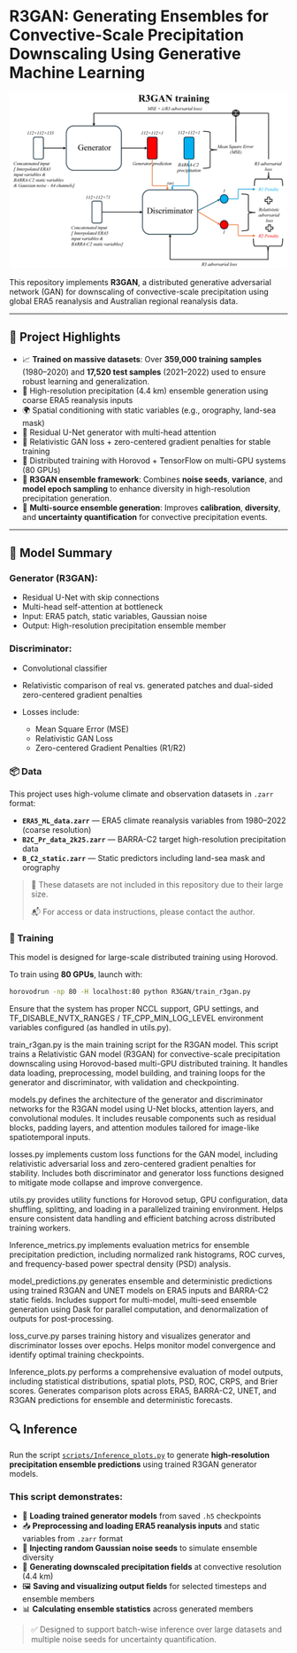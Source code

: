 # R3GAN: Generating Ensembles for Convective-Scale Precipitation Downscaling Using Generative Machine Learning

![Training framework](docs/GAN_training.png)

This repository implements **R3GAN**, a distributed generative adversarial network (GAN) for downscaling of convective-scale precipitation using global ERA5 reanalysis and Australian regional reanalysis data.

---

## 📌 Project Highlights
- 📈 **Trained on massive datasets**: Over **359,000 training samples** (1980–2020) and **17,520 test samples** (2021–2022) used to ensure robust learning and generalization.
- 🎯 High-resolution precipitation (4.4 km) ensemble generation using coarse ERA5 reanalysis inputs
- 🌍 Spatial conditioning with static variables (e.g., orography, land-sea mask)
- 🧠 Residual U-Net generator with multi-head attention
- 🧪 Relativistic GAN loss + zero-centered gradient penalties for stable training
- 🚀 Distributed training with Horovod + TensorFlow on multi-GPU systems (80 GPUs)
- 🧬 **R3GAN ensemble framework**: Combines **noise seeds**, **variance**, and **model epoch sampling** to enhance diversity in high-resolution precipitation generation.
- 🔁 **Multi-source ensemble generation**: Improves **calibration**, **diversity**, and **uncertainty quantification** for convective precipitation events.

---

## 🧠 Model Summary

### Generator (R3GAN):
- Residual U-Net with skip connections
- Multi-head self-attention at bottleneck
- Input: ERA5 patch, static variables, Gaussian noise
- Output: High-resolution precipitation ensemble member

### Discriminator:
- Convolutional classifier
- Relativistic comparison of real vs. generated patches and dual-sided zero-centered gradient penalties

- Losses include:
  - Mean Square Error (MSE)
  - Relativistic GAN Loss
  - Zero-centered Gradient Penalties (R1/R2)

### 📦 Data

This project uses high-volume climate and observation datasets in `.zarr` format:

- **`ERA5_ML_data.zarr`** — ERA5 climate reanalysis variables from 1980–2022 (coarse resolution)
- **`B2C_Pr_data_2k25.zarr`** — BARRA-C2 target high-resolution precipitation data
- **`B_C2_static.zarr`** — Static predictors including land-sea mask and orography

> 📁 These datasets are not included in this repository due to their large size.
>  
> 📬 For access or data instructions, please contact the author.
>
### 🚀 Training

This model is designed for large-scale distributed training using Horovod.

To train using **80 GPUs**, launch with:

```bash
horovodrun -np 80 -H localhost:80 python R3GAN/train_r3gan.py
```
Ensure that the system has proper NCCL support, GPU settings, and TF_DISABLE_NVTX_RANGES / TF_CPP_MIN_LOG_LEVEL environment variables configured (as handled in utils.py).

train_r3gan.py is the main training script for the R3GAN model. This script trains a Relativistic GAN model (R3GAN) for convective-scale precipitation downscaling using Horovod-based multi-GPU distributed training. It handles data loading, preprocessing, model building, and training loops for the generator and discriminator, with validation and checkpointing.

models.py defines the architecture of the generator and discriminator networks for the R3GAN model using U-Net blocks, attention layers, and convolutional modules. It includes reusable components such as residual blocks, padding layers, and attention modules tailored for image-like spatiotemporal inputs.

losses.py implements custom loss functions for the GAN model, including relativistic adversarial loss and zero-centered gradient penalties for stability. Includes both discriminator and generator loss functions designed to mitigate mode collapse and improve convergence.

utils.py provides utility functions for Horovod setup, GPU configuration, data shuffling, splitting, and loading in a parallelized training environment. Helps ensure consistent data handling and efficient batching across distributed training workers.

Inference_metrics.py implements evaluation metrics for ensemble precipitation prediction, including normalized rank histograms, ROC curves, and frequency-based power spectral density (PSD) analysis.

model_predictions.py generates ensemble and deterministic predictions using trained R3GAN and UNET models on ERA5 inputs and BARRA-C2 static fields. Includes support for multi-model, multi-seed ensemble generation using Dask for parallel computation, and denormalization of outputs for post-processing.

loss_curve.py parses training history and visualizes generator and discriminator losses over epochs. Helps monitor model convergence and identify optimal training checkpoints.

Inference_plots.py performs a comprehensive evaluation of model outputs, including statistical distributions, spatial plots, PSD, ROC, CRPS, and Brier scores. Generates comparison plots across ERA5, BARRA-C2, UNET, and R3GAN predictions for ensemble and deterministic forecasts.

## 🔍 Inference

Run the script [`scripts/Inference_plots.py`](scripts/Inference_plots.py) to generate **high-resolution precipitation ensemble predictions** using trained R3GAN generator models.

### This script demonstrates:

- 🔄 **Loading trained generator models** from saved `.h5` checkpoints
- 📥 **Preprocessing and loading ERA5 reanalysis inputs** and static variables from `.zarr` format
- 🎲 **Injecting random Gaussian noise seeds** to simulate ensemble diversity
- 🎯 **Generating downscaled precipitation fields** at convective resolution (4.4 km)
- 🖼️ **Saving and visualizing output fields** for selected timesteps and ensemble members
- 📊 **Calculating ensemble statistics** across generated members

> ✅ Designed to support batch-wise inference over large datasets and multiple noise seeds for uncertainty quantification.



